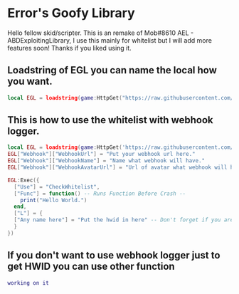 # Error's Goofy Library

Hello fellow skid/scripter. This is an remake of Mob#8610 AEL - ABDExploitingLibrary, I use this mainly for whitelist but I will add more features soon! Thanks if you liked using it.
## Loadstring of EGL you can name the local how you want.
```lua
local EGL = loadstring(game:HttpGet("https://raw.githubusercontent.com/Error7073/ErrorsGoofyLibrary/main/EGL.lua"))()
```
## This is how to use the whitelist with webhook logger.
```lua
local EGL = loadstring(game:HttpGet('https://raw.githubusercontent.com/Error7073/ErrorsGoofyLibrary/main/EGL.lua'))()
EGL["Webhook"]["WebhookUrl"] = "Put your webhook url here."
EGL["Webhook"]["WebhookName"] = "Name what webhook will have."
EGL["Webhook"]["WebhookAvatarUrl"] = "Url of avatar what webhook will have basically Imgur, Pinterest etc."

EGL:Exec({
  ["Use"] = "CheckWhitelist",
  ["Func"] = function() -- Runs Function Before Crash --
    print("Hello World.")
  end,
  ["L"] = {
  ["Any name here"] = "Put the hwid in here" -- Don't forget if you are adding more than one whitelist you need to put , after the "
  }
})
```
## If you don't want to use webhook logger just to get HWID you can use other function
```lua
working on it
```
